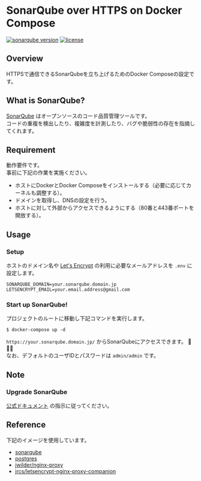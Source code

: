 # SonarQube over HTTPS on Docker Compose
[![sonarqube version](https://img.shields.io/badge/SonarQube-8.2-blue)](https://www.sonarqube.org/)
[![license](https://img.shields.io/badge/license-MIT%20License-lightgrey.svg)](https://github.com/jkff-mv/cloud-build-badge/blob/master/LICENSE)

## Overview
HTTPSで通信できるSonarQubeを立ち上げるためのDocker Composeの設定です。  

## What is SonarQube?
[SonarQube](https://www.sonarqube.org/) はオープンソースのコード品質管理ツールです。  
コードの重複を検出したり、複雑度を計測したり、バグや脆弱性の存在を指摘してくれます。  

## Requirement
動作要件です。  
事前に下記の作業を実施ください。  

* ホストにDockerとDocker Composeをインストールする（必要に応じてカーネルも調整する）。  
* ドメインを取得し、DNSの設定を行う。  
* ホストに対して外部からアクセスできるようにする（80番と443番ポートを開放する）。  

## Usage

### Setup
ホストのドメイン名や [Let's Encrypt](https://letsencrypt.org/) の利用に必要なメールアドレスを `.env` に設定します。  

```
SONARQUBE_DOMAIN=your.sonarqube.domain.jp
LETSENCRYPT_EMAIL=your.email.address@gmail.com
```

### Start up SonarQube!
プロジェクトのルートに移動し下記コマンドを実行します。  

```
$ docker-compose up -d
```

`https://your.sonarqube.domain.jp/` からSonarQubeにアクセスできます。 :whale::sparkles::sparkles:  
なお、デフォルトのユーザIDとパスワードは `admin/admin` です。  

## Note

### Upgrade SonarQube
[公式ドキュメント](https://docs.sonarqube.org/latest/setup/upgrading/) の指示に従ってください。  

## Reference
下記のイメージを使用しています。  

* [sonarqube](https://hub.docker.com/_/sonarqube)  
* [postgres](https://hub.docker.com/_/postgres)  
* [jwilder/nginx-proxy](https://hub.docker.com/r/jwilder/nginx-proxy)  
* [jrcs/letsencrypt-nginx-proxy-companion](https://hub.docker.com/r/jrcs/letsencrypt-nginx-proxy-companion)  

